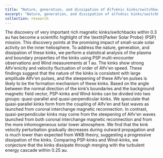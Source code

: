 ```yaml
---
title: "Nature, generation, and dissipation of Alfvénic kinks/switchbacks "
excerpt: "Nature, generation, and dissipation of alfvénic kinks/switchbacks observed by parker solar probe and wind<br/><img src='/files/dissipation_of_kinks.png'>"
collection: research
---
```


The discovery of very important rich magnetic kinks/switchbacks within 0.3 au has become a scientific highlight of the \textit{Parker Solar Probe} (PSP) mission. This discovery points at the promising impact of small-scale solar activity on the inner heliosphere. To address the nature, generation, and dissipation of these kinks, we perform a statistical analysis of the plasma and boundary properties of the kinks using PSP multi-encounter observations and Wind measurements at 1 au. The kinks show strong Alfv\'enicity and velocity fluctuation of order of Alfv\'en speed. These findings suggest that the nature of the kinks is consistent with large amplitude Alfv\'en pulses, and the steepening of these Alfv\'en pulses is likely to be the formation mechanism of these kinks. Based on the angle between the normal direction of the kink’s boundaries and the background magnetic field vector, PSP-kinks and Wind-kinks can be divided into two groups: quasi-parallel and quasi-perpendicular kinks. We speculate that quasi-parallel kinks form from the coupling of Alfv\'en and fast waves as launched from coronal interchange magnetic reconnection. In contrast, quasi-perpendicular kinks may come from the steepening of Alfv\'en waves launched from both coronal interchange magnetic reconnection and from the more inhomogeneous solar lower atmosphere. We find that the kink velocity perturbation gradually decreases during outward propagation and is much lower than expected from WKB theory, suggesting a progressive dissipation of the kinks. Comparing PSP-kinks and Wind-kinks, we conjecture that the kinks dissipate through merging with the turbulent energy cascade within 0.25 au.
